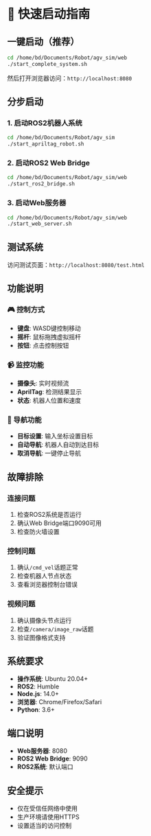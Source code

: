 # 🚀 快速启动指南

## 一键启动（推荐）

```bash
cd /home/bd/Documents/Robot/agv_sim/web
./start_complete_system.sh
```

然后打开浏览器访问：`http://localhost:8080`

## 分步启动

### 1. 启动ROS2机器人系统
```bash
cd /home/bd/Documents/Robot/agv_sim
./start_apriltag_robot.sh
```

### 2. 启动ROS2 Web Bridge
```bash
cd /home/bd/Documents/Robot/agv_sim/web
./start_ros2_bridge.sh
```

### 3. 启动Web服务器
```bash
cd /home/bd/Documents/Robot/agv_sim/web
./start_web_server.sh
```

## 测试系统

访问测试页面：`http://localhost:8080/test.html`

## 功能说明

### 🎮 控制方式
- **键盘**: WASD键控制移动
- **摇杆**: 鼠标拖拽虚拟摇杆
- **按钮**: 点击控制按钮

### 📹 监控功能
- **摄像头**: 实时视频流
- **AprilTag**: 检测结果显示
- **状态**: 机器人位置和速度

### 🧭 导航功能
- **目标设置**: 输入坐标设置目标
- **自动导航**: 机器人自动到达目标
- **取消导航**: 一键停止导航

## 故障排除

### 连接问题
1. 检查ROS2系统是否运行
2. 确认Web Bridge端口9090可用
3. 检查防火墙设置

### 控制问题
1. 确认`/cmd_vel`话题正常
2. 检查机器人节点状态
3. 查看浏览器控制台错误

### 视频问题
1. 确认摄像头节点运行
2. 检查`/camera/image_raw`话题
3. 验证图像格式支持

## 系统要求

- **操作系统**: Ubuntu 20.04+
- **ROS2**: Humble
- **Node.js**: 14.0+
- **浏览器**: Chrome/Firefox/Safari
- **Python**: 3.6+

## 端口说明

- **Web服务器**: 8080
- **ROS2 Web Bridge**: 9090
- **ROS2系统**: 默认端口

## 安全提示

- 仅在受信任网络中使用
- 生产环境请使用HTTPS
- 设置适当的访问控制













